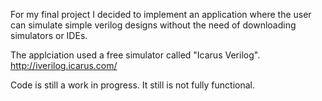 For my final project I decided to implement an application where the user can simulate simple verilog designs without the need of downloading simulators or IDEs. 

The applciation used a free simulator called "Icarus Verilog". 
http://iverilog.icarus.com/

Code is still a work in progress. It still is not fully functional. 
